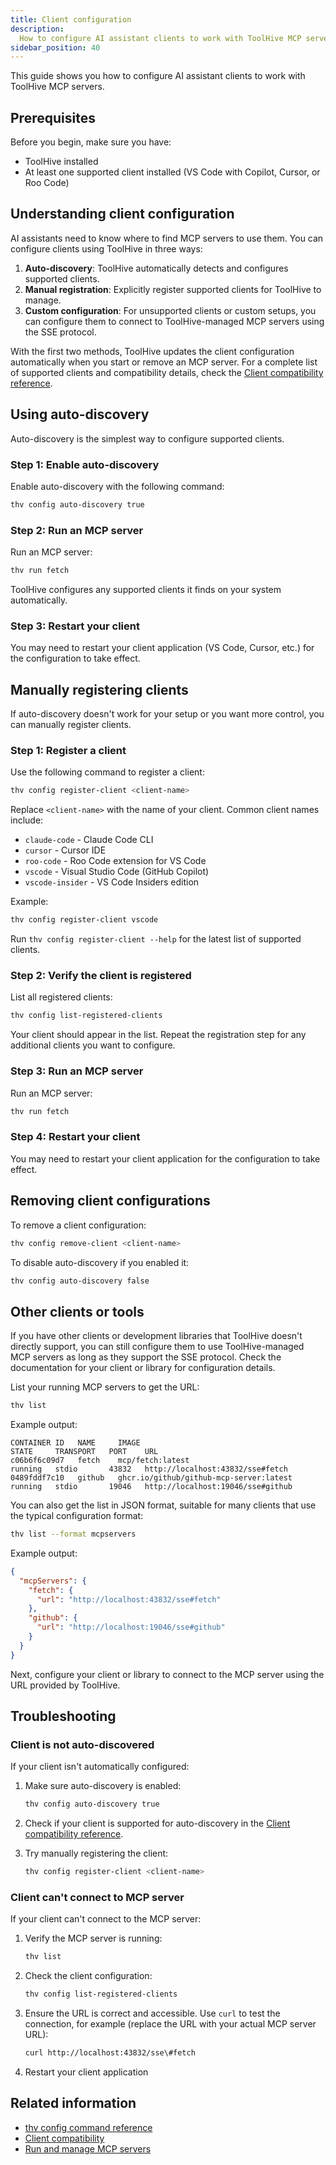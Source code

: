 ```yaml
---
title: Client configuration
description:
  How to configure AI assistant clients to work with ToolHive MCP servers.
sidebar_position: 40
---
```


This guide shows you how to configure AI assistant clients to work with ToolHive
MCP servers.

## Prerequisites

Before you begin, make sure you have:

- ToolHive installed
- At least one supported client installed (VS Code with Copilot, Cursor, or Roo
  Code)

## Understanding client configuration

AI assistants need to know where to find MCP servers to use them. You can
configure clients using ToolHive in three ways:

1. **Auto-discovery**: ToolHive automatically detects and configures supported
   clients.
2. **Manual registration**: Explicitly register supported clients for ToolHive
   to manage.
3. **Custom configuration**: For unsupported clients or custom setups, you can
   configure them to connect to ToolHive-managed MCP servers using the SSE
   protocol.

With the first two methods, ToolHive updates the client configuration
automatically when you start or remove an MCP server. For a complete list of
supported clients and compatibility details, check the
[Client compatibility reference](../reference/client-compatibility.md).

## Using auto-discovery

Auto-discovery is the simplest way to configure supported clients.

### Step 1: Enable auto-discovery

Enable auto-discovery with the following command:

```bash
thv config auto-discovery true
```

### Step 2: Run an MCP server

Run an MCP server:

```bash
thv run fetch
```

ToolHive configures any supported clients it finds on your system automatically.

### Step 3: Restart your client

You may need to restart your client application (VS Code, Cursor, etc.) for the
configuration to take effect.

## Manually registering clients

If auto-discovery doesn't work for your setup or you want more control, you can
manually register clients.

### Step 1: Register a client

Use the following command to register a client:

```bash
thv config register-client <client-name>
```

Replace `<client-name>` with the name of your client. Common client names
include:

- `claude-code` - Claude Code CLI
- `cursor` - Cursor IDE
- `roo-code` - Roo Code extension for VS Code
- `vscode` - Visual Studio Code (GitHub Copilot)
- `vscode-insider` - VS Code Insiders edition

Example:

```bash
thv config register-client vscode
```

Run `thv config register-client --help` for the latest list of supported
clients.

### Step 2: Verify the client is registered

List all registered clients:

```bash
thv config list-registered-clients
```

Your client should appear in the list. Repeat the registration step for any
additional clients you want to configure.

### Step 3: Run an MCP server

Run an MCP server:

```bash
thv run fetch
```

### Step 4: Restart your client

You may need to restart your client application for the configuration to take
effect.

## Removing client configurations

To remove a client configuration:

```bash
thv config remove-client <client-name>
```

To disable auto-discovery if you enabled it:

```bash
thv config auto-discovery false
```

## Other clients or tools

If you have other clients or development libraries that ToolHive doesn't
directly support, you can still configure them to use ToolHive-managed MCP
servers as long as they support the SSE protocol. Check the documentation for
your client or library for configuration details.

List your running MCP servers to get the URL:

```bash
thv list
```

Example output:

```text
CONTAINER ID   NAME     IMAGE                                     STATE     TRANSPORT   PORT    URL
c06b6f6c09d7   fetch    mcp/fetch:latest                          running   stdio       43832   http://localhost:43832/sse#fetch
0489fddf7c10   github   ghcr.io/github/github-mcp-server:latest   running   stdio       19046   http://localhost:19046/sse#github
```

You can also get the list in JSON format, suitable for many clients that use the
typical configuration format:

```bash
thv list --format mcpservers
```

Example output:

```json
{
  "mcpServers": {
    "fetch": {
      "url": "http://localhost:43832/sse#fetch"
    },
    "github": {
      "url": "http://localhost:19046/sse#github"
    }
  }
}
```

Next, configure your client or library to connect to the MCP server using the
URL provided by ToolHive.

## Troubleshooting

### Client is not auto-discovered

If your client isn't automatically configured:

1. Make sure auto-discovery is enabled:

   ```bash
   thv config auto-discovery true
   ```

2. Check if your client is supported for auto-discovery in the
   [Client compatibility reference](../reference/client-compatibility.md).

3. Try manually registering the client:

   ```bash
   thv config register-client <client-name>
   ```

### Client can't connect to MCP server

If your client can't connect to the MCP server:

1. Verify the MCP server is running:

   ```bash
   thv list
   ```

2. Check the client configuration:

   ```bash
   thv config list-registered-clients
   ```

3. Ensure the URL is correct and accessible. Use `curl` to test the connection,
   for example (replace the URL with your actual MCP server URL):

   ```bash
   curl http://localhost:43832/sse\#fetch
   ```

4. Restart your client application

## Related information

- [thv config command reference](../reference/cli/thv_config.md)
- [Client compatibility](../reference/client-compatibility.md)
- [Run and manage MCP servers](run-mcp-servers.mdx)
